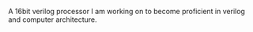 A 16bit verilog processor I am working on to become proficient in verilog and computer architecture.
